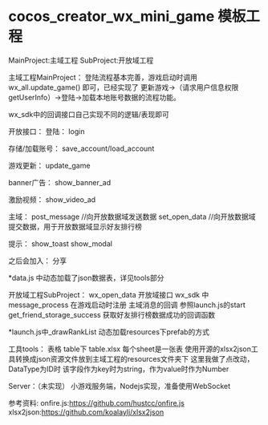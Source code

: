 # cocos_creator_wx_mini_game 模板工程
MainProject:主域工程
SubProject:开放域工程

主域工程MainProject：
登陆流程基本完善，游戏启动时调用 
wx_all.update_game() 
即可，已经实现了 更新游戏->（请求用户信息权限getUserInfo）->登陆->加载本地账号数据的流程功能。

wx_sdk中的回调接口自己实现不同的逻辑/表现即可

开放接口：
登陆：
login

存储/加载账号：
save_account/load_account

游戏更新：
update_game

banner广告：
show_banner_ad

激励视频：
show_video_ad

主域：
post_message //向开放数据域发送数据
set_open_data  //向开放数据域提交数据，用于开放数据域显示好友排行榜

提示：
show_toast
show_modal

之后会加入：
分享

*data.js 中动态加载了json数据表，详见tools部分

开放域工程SubProject：
wx_open_data 开放域接口
wx_sdk 中 message_process 在游戏启动时注册 主域消息的回调 参照launch.js的start
          get_friend_storage_success 获取好友排行榜数据成功的回调函数
          
*launch.js中_drawRankList 动态加载resources下prefab的方式

工具tools：
表格 table下 table.xlsx 每个sheet是一张表
使用开源的xlsx2json工具转换成json资源文件放到主域工程的resources文件夹下
  这里我做了点改动，DataType为ID时 该字段作为key时为string，作为value时作为Number 

Server：（未实现）
小游戏服务端，Nodejs实现，准备使用WebSocket

参考资料:
onfire.js:https://github.com/hustcc/onfire.js
xlsx2json:https://github.com/koalaylj/xlsx2json